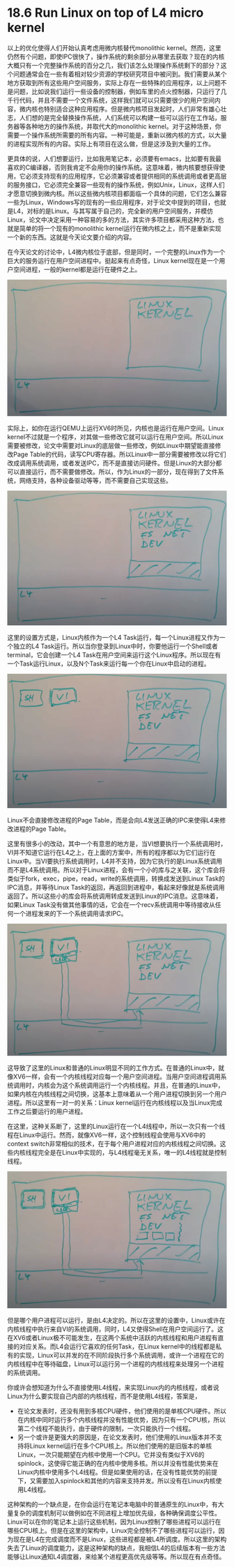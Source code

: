 # 18.6 Run Linux on top of L4 micro kernel

以上的优化使得人们开始认真考虑用微内核替代monolithic kernel。然而，这里仍然有个问题，即使IPC很快了，操作系统的剩余部分从哪里去获取？现在的内核大概只有一个完整操作系统的百分之几，我们该怎么处理操作系统剩下的部分？这个问题通常会在一些有着相对较少资源的学校研究项目中被问到。我们需要从某个地方获取到所有这些用户空间服务，实际上存在一些特殊的应用程序，以上问题不是问题，比如说我们运行一些设备的控制器，例如车里的点火控制器，只运行了几千行代码，并且不需要一个文件系统，这样我们就可以只需要很少的用户空间内容，微内核也特别适合这种应用程序。但是微内核项目发起时，人们非常有雄心壮志，人们想的是完全替换操作系统，人们系统可以构建一些可以运行在工作站，服务器等各种地方的操作系统，并取代大的monolithic kernel。对于这种场景，你需要一个操作系统所需要的所有内容。一种可能是，重新以微内核的方式，以大量的进程实现所有的内容。实际上有项目在这么做，但是这涉及到大量的工作。

更具体的说，人们想要运行，比如我用笔记本，必须要有emacs，比如要有我最喜欢的C编译器，否则我肯定不会用你的操作系统。这意味着，微内核要想获得使用，它必须支持现有的应用程序，它必须兼容或者提供相同的系统调用或者更高层的服务接口，它必须完全兼容一些现有的操作系统，例如Unix，Linux，这样人们才愿意切换到微内核。所以这些微内核项目都面临一个具体的问题，它们怎么兼容一些为Linux，Windows写的现有的一些应用程序，对于论文中提到的项目，也就是L4，对标的是Linux。与其写属于自己的，完全新的用户空间服务，并模仿Linux，论文中决定采用一种容易的多的方法，其实许多项目都采用这种方法，也就是简单的将一个现有的monolithic kernel运行在微内核之上，而不是重新实现一个新的东西。这就是今天论文要介绍的内容。

在今天论文的讨论中，L4微内核位于底部，但是同时，一个完整的Linux作为一个巨大的服务运行在用户空间进程中。挺起来有点奇怪，Linux kernel现在是一个用户空间进程，一般的kernel都是运行在硬件之上。

![](../.gitbook/assets/image%20%28402%29.png)

实际上，如你在运行QEMU上运行XV6时所见，内核也是运行在用户空间。Linux kernel不过就是一个程序，对其做一些修改它就可以运行在用户空间。所以Linux需要被修改，论文中需要对Linux的底层做一些修改，例如Linux中期望能直接修改Page Table的代码，读写CPU寄存器。所以Linux中一部分需要被修改以将它们改成调用系统调用，或者发送IPC，而不是直接访问硬件。但是Linux的大部分都可以直接运行，而不需要做修改。所以，作为Linux的一部分，现在得到了文件系统，网络支持，各种设备驱动等等，而不需要自己实现这些。

![](../.gitbook/assets/image%20%28752%29.png)

这里的设置方式是，Linux内核作为一个L4 Task运行，每一个Linux进程又作为一个独立的L4 Task运行。所以当你登录到Linux中时，你要他运行一个Shell或者terminal，它会创建一个L4 Task在用户空间来运行这个Linux程序。所以现在有一个Task运行Linux，以及N个Task来运行每一个你在Linux中启动的进程。

![](../.gitbook/assets/image%20%28480%29.png)

Linux不会直接修改进程的Page Table，而是会向L4发送正确的IPC来使得L4来修改进程的Page Table。

这里有很多小的改动，其中一个有意思的地方是，当VI想要执行一个系统调用时，VI并不知道它运行在L4之上，在上面的方案中，所有的程序都以为它们运行在Linux中。当VI要执行系统调用时，L4并不支持，因为它执行的是Linux系统调用而不是L4系统调用。所以对于Linux进程，会有一个小的库与之关联，这个库会将类似于fork，exec，pipe，read，write的系统调用，转换成发送到Linux Task的IPC消息，并等待Linux Task的返回，再返回到进程中，看起来好像就是系统调用返回了。所以这些小的库会将系统调用转成发送到Linux的IPC消息。这意味着，如果Linux Task没有做其他事情的话，它会在一个recv系统调用中等待接收从任何一个进程发来的下一个系统调用请求IPC。

![](../.gitbook/assets/image%20%2890%29.png)

这导致了这里的Linux和普通的Linux明显不同的工作方式。在普通的Linux中，就像XV6一样，会有一个内核线程对应每一个用户空间进程。当用户空间进程调用系统调用时，内核会为这个系统调用运行一个内核线程。并且，在普通的Linux中，如果内核在内核线程之间切换，这基本上意味着从一个用户进程切换到另一个用户进程。所以这里有一对一的关系：Linux kernel运行在内核线程以及当Linux完成工作之后要运行的用户进程。

在这里，这种关系断了，这里的Linux运行在一个L4线程中，所以一次只有一个线程在Linux中运行。然而，就像XV6一样，这个控制线程会使用与XV6中的context switch非常相似的技术，在于每个用户进程对应的内核线程之间切换。这些内核线程完全是在Linux中实现的，与L4线程毫无关系，唯一的L4线程就是控制线程。

![](../.gitbook/assets/image%20%28532%29.png)

但是哪个用户进程可以运行，是由L4决定的。所以在这里的设置中，Linux或许在内核线程中执行来自VI的系统调用，同时，L4又使得Shell在用户空间运行了。这在XV6或者Linux极不可能发生，在这两个系统中活跃的内核线程和用户进程有直接的对应关系。而L4会运行它喜欢的任何Task，在Linux kernel中的线程都是私有的实现，Linux可以并发的在不同阶段执行多个系统调用，或许一个进程在它的内核线程中在等待磁盘，Linux可以运行另一个进程的内核线程来处理另一个进程的系统调用。

你或许会想知道为什么不直接使用L4线程，来实现Linux内的内核线程，或者说Linux为什么要实现自己内部的内核线程，而不是使用L4线程，答案是，

* 在论文发表时，还没有用到多核CPU硬件，他们使用的是单核CPU硬件。所以在内核中同时运行多个内核线程并没有性能优势，因为只有一个CPU核，所以第二个线程不能执行，由于硬件的限制，一次只能执行一个线程。
* 另一个或许是更强大的原因是，在论文发表时，他们使用的Linux版本并不支持将Linux kernel运行在多个CPU核上。所以他们使用的是旧版本的单核Linux，一次只能期望在内核中使用一个CPU。它并没有类似于XV6的spinlock，这使得它能正确的在内核中使用多核。所以并没有性能优势来在Linux内核中使用多个L4线程。但是如果使用的话，在没有性能优势的前提下，又需要加入spinlock和其他的内容来支持并发。所以没有在Linux内核使用L4线程。

这种架构的一个缺点是，在你会运行在笔记本电脑中的普通原生的Linux中，有大量复杂的调度机制可以做例如在不同进程上增加优先级，各种确保调度公平性。Linux可以在你的笔记本上运行这些机制，因为Linux控制了哪些进程可以运行在哪些CPU核上。但是在这里的架构中，Linux完全控制不了哪些进程可以运行，因为现在是L4在完成调度而不是Linux，这些进程都是被L4所调度。所以这里的架构失去了Linux的调度能力，这是这种架构的缺点，我相信L4的后续版本有一些方法能够让Linux通知L4调度器，来给某个进程更高优先级等等。所以现在有点奇怪。

